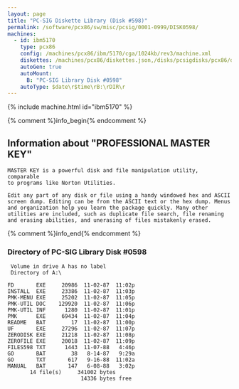 ```yaml
---
layout: page
title: "PC-SIG Diskette Library (Disk #598)"
permalink: /software/pcx86/sw/misc/pcsig/0001-0999/DISK0598/
machines:
  - id: ibm5170
    type: pcx86
    config: /machines/pcx86/ibm/5170/cga/1024kb/rev3/machine.xml
    diskettes: /machines/pcx86/diskettes.json,/disks/pcsigdisks/pcx86/diskettes.json
    autoGen: true
    autoMount:
      B: "PC-SIG Library Disk #0598"
    autoType: $date\r$time\rB:\rDIR\r
---
```


{% include machine.html id="ibm5170" %}

{% comment %}info_begin{% endcomment %}

## Information about "PROFESSIONAL MASTER KEY"

    MASTER KEY is a powerful disk and file manipulation utility, comparable
    to programs like Norton Utilities.
    
    Edit any part of any disk or file using a handy windowed hex and ASCII
    screen dump. Editing can be from the ASCII text or the hex dump. Menus
    and organization help you learn the package quickly. Many other
    utilities are included, such as duplicate file search, file renaming
    and erasing abilities, and unerasing of files mistakenly erased.
{% comment %}info_end{% endcomment %}


### Directory of PC-SIG Library Disk #0598

     Volume in drive A has no label
     Directory of A:\

    FD       EXE     20986  11-02-87  11:02p
    INSTALL  EXE     23386  11-02-87  11:03p
    PMK-MENU EXE     25202  11-02-87  11:05p
    PMK-UTIL DOC    129920  11-02-87  11:06p
    PMK-UTIL INF      1280  11-02-87  11:01p
    PMK      EXE     69434  11-02-87  11:04p
    README   BAT        17  11-02-87  11:00p
    UF       EXE     27296  11-02-87  11:07p
    ZERODISK EXE     21218  11-02-87  11:08p
    ZEROFILE EXE     20018  11-02-87  11:09p
    FILES598 TXT      1443  11-07-88   4:46p
    GO       BAT        38   8-14-87   9:29a
    GO       TXT       617   9-16-88  11:02a
    MANUAL   BAT       147   6-08-88   3:02p
           14 file(s)     341002 bytes
                           14336 bytes free
